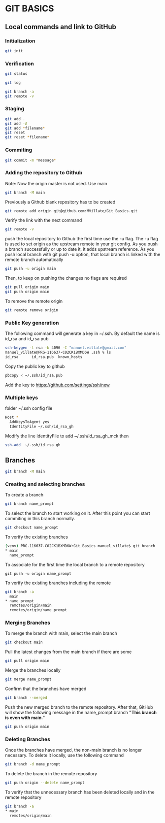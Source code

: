 # GIT BASICS

## Local commands and link to GitHub

### Initialization

```bash
git init
```

### Verification

```bash
git status
```

```bash
git log
```

```bash
git branch -a
git remote -v
```

### Staging

```bash
git add .
git add -A
git add *filename*
git reset
git reset *filename*
```

### Commiting

```bash
git commit -m *message*
```

### Adding the repository to Github

Note: Now the origin master is not used. Use main

```bash
git branch -M main
```

Previously a Github blank repository has to be created

```bash
git remote add origin git@github.com:MVillate/Git_Basics.git
```

Verify the link with the next command

```bash
git remote -v
```

push the local repository to Github the first time use the -u flag. The -u flag is used to set origin as the upstream remote in your git config. As you push a branch successfully or up to date it, it adds upstream reference. As you push local branch with git push -u option, that local branch is linked with the remote branch automatically

```bash
git push -u origin main
```

Then, to keep on pushing the changes no flags are required

```bash
git pull origin main
git push origin main
```

To remove the remote origin

```bash
git remote remove origin
```

### Public Key generation

The following command will generate a key in ~/.ssh. By default the name is id_rsa and id_rsa.pub

```bash
ssh-keygen -t rsa -b 4096 -C "manuel.villate@gmail.com"
manuel_villate@PRG-116637-C02CK1BXMD6W .ssh % ls
id_rsa		id_rsa.pub	known_hosts
```

Copy the public key to github

```bash
pbcopy < ~/.ssh/id_rsa.pub
```

Add the key to https://github.com/settings/ssh/new

### Multiple keys

folder ~/.ssh config file

```bash
Host *
  AddKeysToAgent yes
  IdentityFile ~/.ssh/id_rsa_gh
```

Modify the line IdentityFile to add ~/.ssh/id_rsa_gh_mck then 

```bash
ssh-add  ~/.ssh/id_rsa_gh
```

## Branches

```bash
git branch -M main
```

### Creating and selecting branches

To create a branch

```bash
git branch name_prompt
```

To select the branch to start working on it. After this point you can start commiting in this branch normally.

```bash
git checkout name_prompt
```

To verify the existing branches

```bash
(venv) PRG-116637-C02CK1BXMD6W:Git_Basics manuel_villate$ git branch
* main
  name_prompt
```

To associate for the first time the local branch to a remote repository
```
git push -u origin name_prompt
```

To verify the existing branches including the remote

```bash
git branch -a
  main
* name_prompt
  remotes/origin/main
  remotes/origin/name_prompt
```

### Merging Branches

To merge the branch with main, select the main branch

```bash
git checkout main
```

Pull the latest changes from the main branch if there are some

```bash
git pull origin main
```

Merge the branches locally

```bash
git merge name_prompt
```

Confirm that the branches have merged

```bash
git branch --merged
```

Push the new merged branch to the remote repository. After that, GitHub will show the following message in the name_prompt branch **"This branch is even with main."**

```bash
git push origin main
```

### Deleting Branches

Once the branches have merged, the non-main branch is no longer necessary. To delete it locally, use the following command

```bash
git branch -d name_prompt
```

To delete the branch in the remote repository

```bash
git push origin --delete name_prompt
```

To verify that the unnecessary branch has been deleted locally and in the remote repository

```bash
git branch -a
* main
  remotes/origin/main
```
